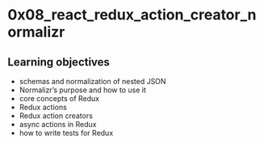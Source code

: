 # 0x08_react_redux_action_creator_normalizr

## Learning objectives

* schemas and normalization of nested JSON
* Normalizr’s purpose and how to use it
* core concepts of Redux
* Redux actions
* Redux action creators
* async actions in Redux
* how to write tests for Redux
